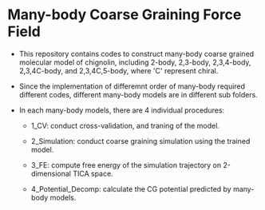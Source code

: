 # Many-body Coarse Graining Force Field

- This repository contains codes to construct many-body coarse grained molecular model of chignolin, including 2-body, 2,3-body, 2,3,4-body, 2,3,4C-body, and 2,3,4C,5-body, where 'C' represent chiral. 

- Since the implementation of differemnt order of many-body required different codes, different many-body models are in different sub folders.

- In each many-body models, there are 4 individual procedures:

	- 1_CV: conduct cross-validation, and traning of the model.

	- 2_Simulation: conduct coarse graining simulation using the trained model.

	- 3_FE: compute free energy of the simulation trajectory on 2-dimensional TICA space.

	- 4_Potential_Decomp: calculate the CG potential predicted by many-body models. 

